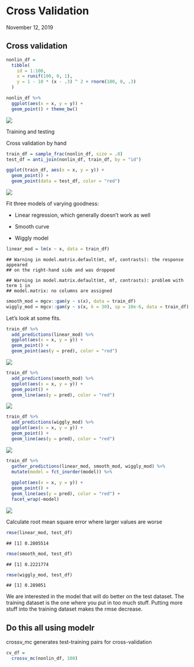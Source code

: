 Cross Validation
================
November 12, 2019

## Cross validation

``` r
nonlin_df = 
  tibble(
    id = 1:100,
    x = runif(100, 0, 1),
    y = 1 - 10 * (x - .3) ^ 2 + rnorm(100, 0, .3)
  )

nonlin_df %>% 
  ggplot(aes(x = x, y = y)) + 
  geom_point() + theme_bw()
```

![](cross_validation_files/figure-gfm/unnamed-chunk-1-1.png)<!-- -->

Training and testing

Cross validation by hand

``` r
train_df = sample_frac(nonlin_df, size = .8)
test_df = anti_join(nonlin_df, train_df, by = "id")

ggplot(train_df, aes(x = x, y = y)) + 
  geom_point() + 
  geom_point(data = test_df, color = "red")
```

![](cross_validation_files/figure-gfm/unnamed-chunk-2-1.png)<!-- -->

Fit three models of varying goodness:

  - Linear regression, which generally doesn’t work as well

  - Smooth curve

  - Wiggly
    model

<!-- end list -->

``` r
linear_mod = lm(x ~ x, data = train_df)
```

    ## Warning in model.matrix.default(mt, mf, contrasts): the response appeared
    ## on the right-hand side and was dropped

    ## Warning in model.matrix.default(mt, mf, contrasts): problem with term 1 in
    ## model.matrix: no columns are assigned

``` r
smooth_mod = mgcv::gam(y ~ s(x), data = train_df)
wiggly_mod = mgcv::gam(y ~ s(x, k = 30), sp = 10e-6, data = train_df)
```

Let’s look at some fits.

``` r
train_df %>%
  add_predictions(linear_mod) %>%
  ggplot(aes(x = x, y = y)) +
  geom_point() +
  geom_point(aes(y = pred), color = "red")
```

![](cross_validation_files/figure-gfm/unnamed-chunk-4-1.png)<!-- -->

``` r
train_df %>%
  add_predictions(smooth_mod) %>%
  ggplot(aes(x = x, y = y)) +
  geom_point() +
  geom_line(aes(y = pred), color = "red")
```

![](cross_validation_files/figure-gfm/unnamed-chunk-4-2.png)<!-- -->

``` r
train_df %>%
  add_predictions(wiggly_mod) %>%
  ggplot(aes(x = x, y = y)) +
  geom_point() +
  geom_line(aes(y = pred), color = "red")
```

![](cross_validation_files/figure-gfm/unnamed-chunk-4-3.png)<!-- -->

``` r
train_df %>% 
  gather_predictions(linear_mod, smooth_mod, wiggly_mod) %>% 
  mutate(model = fct_inorder(model)) %>% 
  
  ggplot(aes(x = x, y = y)) + 
  geom_point() + 
  geom_line(aes(y = pred), color = "red") + 
  facet_wrap(~model)
```

![](cross_validation_files/figure-gfm/unnamed-chunk-5-1.png)<!-- -->

Calculate root mean square error where larger values are worse

``` r
rmse(linear_mod, test_df)
```

    ## [1] 0.2805514

``` r
rmse(smooth_mod, test_df)
```

    ## [1] 0.2221774

``` r
rmse(wiggly_mod, test_df)
```

    ## [1] 0.289051

We are interested in the model that will do better on the test dataset.
The training dataset is the one where you put in too much stuff. Putting
more stuff into the training dataset makes the rmse decrease.

## Do this all using modelr

crossv\_mc generates test-training pairs for cross-validation

``` r
cv_df = 
  crossv_mc(nonlin_df, 100) 
```
